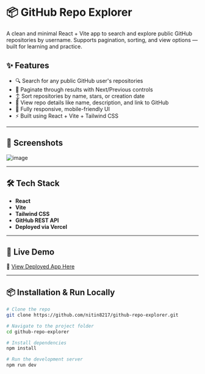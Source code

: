 # 📦 GitHub Repo Explorer

A clean and minimal React + Vite app to search and explore public GitHub repositories by username. Supports pagination, sorting, and view options — built for learning and practice.

## ✨ Features

- 🔍 Search for any public GitHub user's repositories
- 📑 Paginate through results with Next/Previous controls
- ↕️ Sort repositories by name, stars, or creation date
- 📄 View repo details like name, description, and link to GitHub
- 📱 Fully responsive, mobile-friendly UI
- ⚡ Built using React + Vite + Tailwind CSS

---

## 📸 Screenshots


![image](https://github.com/user-attachments/assets/17ba1d60-3b93-415e-8368-9cb1107ddf25)

---

## 🛠️ Tech Stack

- **React**
- **Vite**
- **Tailwind CSS**
- **GitHub REST API**
- **Deployed via Vercel**

---

## 🚀 Live Demo

🔗 [View Deployed App Here](https://github-repo-explorer-gir4.vercel.app/)

---

## 📦 Installation & Run Locally

```bash
# Clone the repo
git clone https://github.com/nitin8217/github-repo-explorer.git

# Navigate to the project folder
cd github-repo-explorer

# Install dependencies
npm install

# Run the development server
npm run dev
